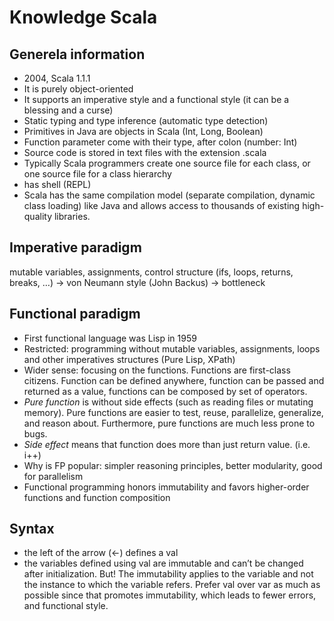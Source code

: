 Knowledge Scala
====================

## Generela information
- 2004, Scala 1.1.1
- It is purely object-oriented
- It supports an imperative style and a functional style (it can be a blessing and a curse)
- Static typing and type inference (automatic type detection)
- Primitives in Java are objects in Scala (Int, Long, Boolean)
- Function parameter come with their type, after colon (number: Int)
- Source code is stored in text files with the extension .scala
- Typically Scala programmers create one source file for each class, or one source file for a class hierarchy
- has shell (REPL)
- Scala has the same compilation model (separate compilation, dynamic class loading) like Java and allows access to thousands of existing high-quality libraries.

## Imperative paradigm
mutable variables, assignments, control structure (ifs, loops, returns, breaks, …) -> von Neumann style (John Backus) -> bottleneck 

## Functional paradigm
- First functional language was Lisp in 1959
- Restricted: programming without mutable variables, assignments, loops and other imperatives structures (Pure Lisp, XPath)
- Wider sense: focusing on the functions. Functions are first-class citizens. Function can be defined anywhere, function can be passed and returned as a value, functions can be composed by set of operators.
- *Pure function* is without side effects (such as reading files or mutating memory). Pure functions are easier to test, reuse, parallelize, generalize, and reason about. Furthermore, pure functions are much less prone to bugs.
- *Side effect* means that function does more than just return value. (i.e. i++)
- Why is FP popular: simpler reasoning principles, better modularity, good for parallelism
- Functional programming honors immutability and favors higher-order functions and function composition

## Syntax
- the left of the arrow (<-) defines a val
- the variables defined using val are immutable and can’t be changed after initialization. But! The immutability applies to the variable and not the instance to which the variable refers. Prefer val over var as much as possible since that promotes immutability, which leads to fewer errors, and functional style.
